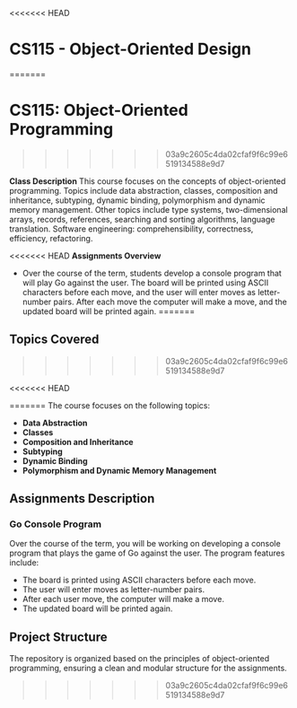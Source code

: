 <<<<<<< HEAD
# CS115 - Object-Oriented Design
=======
# CS115: Object-Oriented Programming 
>>>>>>> 03a9c2605c4da02cfaf9f6c99e6519134588e9d7

**Class Description** 
This course focuses on the concepts of object-oriented programming. Topics include data abstraction, classes, composition and inheritance, subtyping, dynamic binding, polymorphism and dynamic memory management. Other topics include type systems, two-dimensional arrays, records, references, searching and sorting algorithms, language translation. Software engineering: comprehensibility, correctness, efficiency, refactoring.

<<<<<<< HEAD
**Assignments Overview**
* Over the course of the term, students  develop a console program that will play Go against the user. The board will be printed using ASCII characters before each move, and the user will enter moves as letter-number pairs.  After each move the computer will make a move, and the updated board will be printed again.
=======
## Topics Covered
>>>>>>> 03a9c2605c4da02cfaf9f6c99e6519134588e9d7

<<<<<<< HEAD



=======
The course focuses on the following topics:

- **Data Abstraction**
- **Classes**
- **Composition and Inheritance**
- **Subtyping**
- **Dynamic Binding**
- **Polymorphism and Dynamic Memory Management**

## Assignments Description

### Go Console Program

Over the course of the term, you will be working on developing a console program that plays the game of Go against the user. The program features include:

- The board is printed using ASCII characters before each move.
- The user will enter moves as letter-number pairs.
- After each user move, the computer will make a move.
- The updated board will be printed again.

## Project Structure

The repository is organized based on the principles of object-oriented programming, ensuring a clean and modular structure for the assignments.


>>>>>>> 03a9c2605c4da02cfaf9f6c99e6519134588e9d7